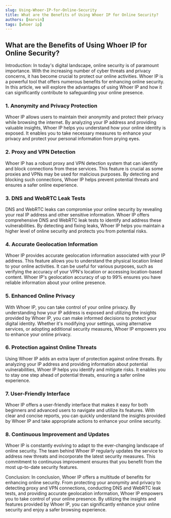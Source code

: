 ```yaml
---
slug: Using-Whoer-IP-for-Online-Security
title: What are the Benefits of Using Whoer IP for Online Security?
authors: [marvin]
tags: [whoer ip]
---
```


## **What are the Benefits of Using Whoer IP for Online Security?**

Introduction:
In today's digital landscape, online security is of paramount importance. With the increasing number of cyber threats and privacy concerns, it has become crucial to protect our online activities. Whoer IP is a powerful tool that offers numerous benefits for enhancing online security. In this article, we will explore the advantages of using Whoer IP and how it can significantly contribute to safeguarding your online presence.

### **1. Anonymity and Privacy Protection**

Whoer IP allows users to maintain their anonymity and protect their privacy while browsing the internet. By analyzing your IP address and providing valuable insights, Whoer IP helps you understand how your online identity is exposed. It enables you to take necessary measures to enhance your privacy and protect your personal information from prying eyes.

### **2. Proxy and VPN Detection**

Whoer IP has a robust proxy and VPN detection system that can identify and block connections from these services. This feature is crucial as some proxies and VPNs may be used for malicious purposes. By detecting and blocking such connections, Whoer IP helps prevent potential threats and ensures a safer online experience.

### **3. DNS and WebRTC Leak Tests**

DNS and WebRTC leaks can compromise your online security by revealing your real IP address and other sensitive information. Whoer IP offers comprehensive DNS and WebRTC leak tests to identify and address these vulnerabilities. By detecting and fixing leaks, Whoer IP helps you maintain a higher level of online security and protects you from potential risks.

### **4. Accurate Geolocation Information**

Whoer IP provides accurate geolocation information associated with your IP address. This feature allows you to understand the physical location linked to your online activities. It can be useful for various purposes, such as verifying the accuracy of your VPN's location or accessing location-based content. Whoer IP's geolocation accuracy of up to 99% ensures you have reliable information about your online presence.

### **5. Enhanced Online Privacy**

With Whoer IP, you can take control of your online privacy. By understanding how your IP address is exposed and utilizing the insights provided by Whoer IP, you can make informed decisions to protect your digital identity. Whether it's modifying your settings, using alternative services, or adopting additional security measures, Whoer IP empowers you to enhance your online privacy.

### **6. Protection against Online Threats**

Using Whoer IP adds an extra layer of protection against online threats. By analyzing your IP address and providing information about potential vulnerabilities, Whoer IP helps you identify and mitigate risks. It enables you to stay one step ahead of potential threats, ensuring a safer online experience.

### **7. User-Friendly Interface**

Whoer IP offers a user-friendly interface that makes it easy for both beginners and advanced users to navigate and utilize its features. With clear and concise reports, you can quickly understand the insights provided by Whoer IP and take appropriate actions to enhance your online security.

### **8. Continuous Improvement and Updates**

Whoer IP is constantly evolving to adapt to the ever-changing landscape of online security. The team behind Whoer IP regularly updates the service to address new threats and incorporate the latest security measures. This commitment to continuous improvement ensures that you benefit from the most up-to-date security features.

Conclusion:
In conclusion, Whoer IP offers a multitude of benefits for enhancing online security. From protecting your anonymity and privacy to detecting proxy and VPN connections, conducting DNS and WebRTC leak tests, and providing accurate geolocation information, Whoer IP empowers you to take control of your online presence. By utilizing the insights and features provided by Whoer IP, you can significantly enhance your online security and enjoy a safer browsing experience.
